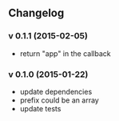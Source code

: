 ## Changelog

### v 0.1.1 (2015-02-05)
* return "app" in the callback

### v 0.1.0 (2015-01-22)
* update dependencies
* prefix could be an array
* update tests

